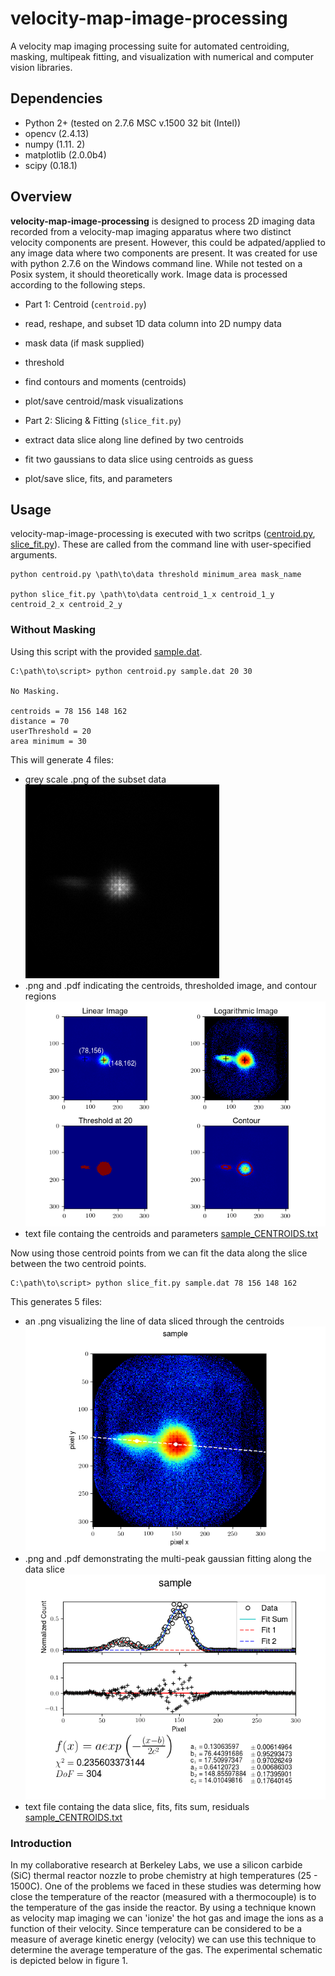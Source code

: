 # velocity-map-image-processing
A velocity map imaging processing suite for automated centroiding, masking, multipeak fitting, and visualization with numerical and computer vision libraries.

## Dependencies

* Python 2+ (tested on 2.7.6 MSC v.1500 32 bit (Intel))
 * opencv (2.4.13)
 * numpy (1.11. 2)
 * matplotlib (2.0.0b4)
 * scipy (0.18.1)
 
## Overview

**velocity-map-image-processing** is designed to process 2D imaging data recorded from a velocity-map imaging apparatus where two distinct velocity components are present. However, this could be adpated/applied to any image data where two components are present.
It was created for use with python 2.7.6 on the Windows command line. While not tested on a Posix system, it should theoretically work. Image data is processed according to the following steps.

* Part 1: Centroid (`centroid.py`)
 * read, reshape, and subset 1D data column into 2D numpy data
 * mask data (if mask supplied)
 * threshold
 * find contours and moments (centroids)
 * plot/save centroid/mask visualizations
 
* Part 2: Slicing & Fitting (`slice_fit.py`)
 * extract data slice along line defined by two centroids
 * fit two gaussians to data slice using centroids as guess
 * plot/save slice, fits, and parameters

## Usage

velocity-map-image-processing is executed with two scritps ([centroid.py](centroid.py), [slice_fit.py](slice_fit.py)). These are called from the command line with user-specified arguments.

```
python centroid.py \path\to\data threshold minimum_area mask_name 

python slice_fit.py \path\to\data centroid_1_x centroid_1_y centroid_2_x centroid_2_y
```

### Without Masking

Using this script with the provided [sample.dat](sample.dat).

```
C:\path\to\script> python centroid.py sample.dat 20 30 

No Masking.

centroids = 78 156 148 162
distance = 70
userThreshold = 20
area minimum = 30
```

This will generate 4 files:
* grey scale .png of the subset data
![centroids](./images/sample.png)
* .png and .pdf indicating the centroids, thresholded image, and contour regions
![centroids](./images/sample_CENTROIDS.png)
* text file containg the centroids and parameters
[sample_CENTROIDS.txt](sample_CENTROIDS.txt)

Now using those centroid points from we can fit the data along the slice between the two centroid points.

```
C:\path\to\script> python slice_fit.py sample.dat 78 156 148 162
```
This generates 5 files:
* an .png visualizing the line of data sliced through the centroids
![centroids](./images/sample_LINE.png)
* .png and .pdf demonstrating the multi-peak gaussian fitting along the data slice
![centroids](./images/sample_FITS.png)
* text file containg the data slice, fits, fits sum, residuals
[sample_CENTROIDS.txt](sample_FITS.txt)


### Introduction

In my collaborative research at Berkeley Labs, we use a silicon carbide (SiC) thermal reactor nozzle to probe chemistry at high temperatures (25 - 1500C). One of the problems we faced in these studies was determing how close the temperature of the reactor (measured with a thermocouple) is to the temperature of the gas inside the reactor. By using a technique known as velocity map imaging we can 'ionize' the hot gas and image the ions as a function of their velocity. Since temperature can be considered to be a measure of average kinetic energy (velocity) we can use this technique to determine the average temperature of the gas. The experimental schematic is depicted below in figure 1.

